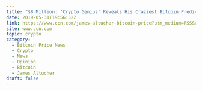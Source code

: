```yaml
---
title: "$8 Million: ‘Crypto Genius’ Reveals His Craziest Bitcoin Prediction Yet"
date: 2019-05-31T19:56:52Z
link: https://www.ccn.com/james-altucher-bitcoin-price?utm_medium=RSS&utm_source=hune
site: www.ccn.com
topic: crypto
category:
  - Bitcoin Price News
  - Crypto
  - News
  - Opinion
  - Bitcoin
  - James Altucher
draft: false
---
```


